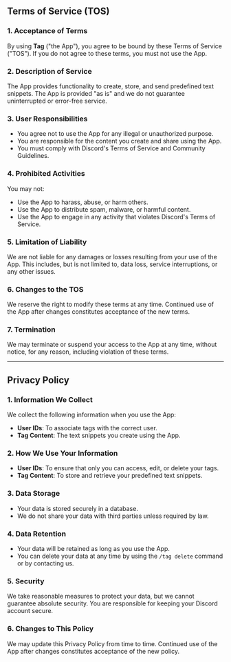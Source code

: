 ## **Terms of Service (TOS)**

### 1. **Acceptance of Terms**
By using **Tag** ("the App"), you agree to be bound by these Terms of Service ("TOS"). If you do not agree to these terms, you must not use the App.

### 2. **Description of Service**
The App provides functionality to create, store, and send predefined text snippets. The App is provided "as is" and we do not guarantee uninterrupted or error-free service.

### 3. **User Responsibilities**
- You agree not to use the App for any illegal or unauthorized purpose.
- You are responsible for the content you create and share using the App.
- You must comply with Discord's Terms of Service and Community Guidelines.

### 4. **Prohibited Activities**
You may not:
- Use the App to harass, abuse, or harm others.
- Use the App to distribute spam, malware, or harmful content.
- Use the App to engage in any activity that violates Discord's Terms of Service.

### 5. **Limitation of Liability**
We are not liable for any damages or losses resulting from your use of the App. This includes, but is not limited to, data loss, service interruptions, or any other issues.

### 6. **Changes to the TOS**
We reserve the right to modify these terms at any time. Continued use of the App after changes constitutes acceptance of the new terms.

### 7. **Termination**
We may terminate or suspend your access to the App at any time, without notice, for any reason, including violation of these terms.

---

## **Privacy Policy**

### 1. **Information We Collect**
We collect the following information when you use the App:
- **User IDs**: To associate tags with the correct user.
- **Tag Content**: The text snippets you create using the App.

### 2. **How We Use Your Information**
- **User IDs**: To ensure that only you can access, edit, or delete your tags.
- **Tag Content**: To store and retrieve your predefined text snippets.

### 3. **Data Storage**
- Your data is stored securely in a database.
- We do not share your data with third parties unless required by law.

### 4. **Data Retention**
- Your data will be retained as long as you use the App.
- You can delete your data at any time by using the `/tag delete` command or by contacting us.

### 5. **Security**
We take reasonable measures to protect your data, but we cannot guarantee absolute security. You are responsible for keeping your Discord account secure.

### 6. **Changes to This Policy**
We may update this Privacy Policy from time to time. Continued use of the App after changes constitutes acceptance of the new policy.
